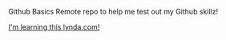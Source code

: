 Github Basics
Remote repo to help me test out my Github skillz!

[I'm learning this lynda.com!](http://www.lynda.com)

